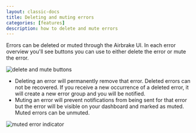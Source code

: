 ```yaml
---
layout: classic-docs
title: Deleting and muting errors
categories: [features]
description: how to delete and mute errors
---
```


Errors can be deleted or muted through the Airbrake UI. In each error overview
you'll see buttons you can use to either delete the error or mute the error.

![delete and mute buttons](/docs/assets/img/docs/features/mute-delete-buttons.png)

- Deleting an error will permanently remove that error. Deleted errors can not be
recovered. If you receive a new occurrence of a deleted error, it will create a
new error group and you will be notified.
- Muting an error will prevent notifications from being sent for that error
but the error will be visible on your dashboard and marked as muted. Muted
errors can be unmuted.

![muted error indicator](/docs/assets/img/docs/features/mute-delete-indicator.png)
